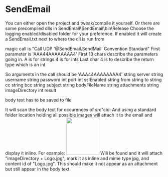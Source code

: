# SendEmail
You can either open the project and tweak/compile it yourself.
Or there are some precompiled dlls in SendEmail\SendEmail\bin\Release
Choose the logging enabled/disabled folder for your preference. If enabled it will create a SendEmail.txt next to where the dll is run from

magic call is "Call UDP '@SendEmail.SendMail' Convention Standard"
First parameter is 'AAA44AAAAAAAA4'
First 13 chars describe the parameters going in. A is for strings 4 is for ints
Last char 4 is to describe the return type which is an int

So arguments in the call should be
'AAA44AAAAAAAA4'
string server
string username
string password
int port
int sslEnabled
string from
string to
string cc
string bcc
string subject
string bodyFileName
string attachments
string imageDirectory
int result

body text has to be saved to file

It will scan the body text for occurences of src"cid:
And using a standard folder location holding all possible images will attach it to the email and display it inline.
For example: <img border="0" src="cid:Logo.jpg" width="105" height="119">
Will be found and it will attach "imageDirectory + Logo.jpg", mark it as inline and mime type jpg, and content id of "Logo.jpg". 
This should make it not appear as an attachment but still appear in the body text.